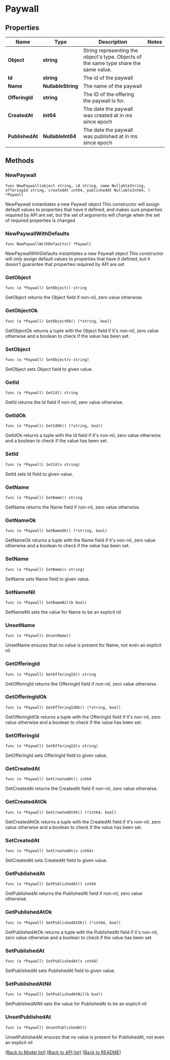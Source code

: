 # Paywall

## Properties

Name | Type | Description | Notes
------------ | ------------- | ------------- | -------------
**Object** | **string** | String representing the object&#39;s type. Objects of the same type share the same value. | 
**Id** | **string** | The id of the paywall | 
**Name** | **NullableString** | The name of the paywall | 
**OfferingId** | **string** | The ID of the offering the paywall is for. | 
**CreatedAt** | **int64** | The date the paywall was created at in ms since epoch | 
**PublishedAt** | **NullableInt64** | The date the paywall was published at in ms since epoch | 

## Methods

### NewPaywall

`func NewPaywall(object string, id string, name NullableString, offeringId string, createdAt int64, publishedAt NullableInt64, ) *Paywall`

NewPaywall instantiates a new Paywall object
This constructor will assign default values to properties that have it defined,
and makes sure properties required by API are set, but the set of arguments
will change when the set of required properties is changed

### NewPaywallWithDefaults

`func NewPaywallWithDefaults() *Paywall`

NewPaywallWithDefaults instantiates a new Paywall object
This constructor will only assign default values to properties that have it defined,
but it doesn't guarantee that properties required by API are set

### GetObject

`func (o *Paywall) GetObject() string`

GetObject returns the Object field if non-nil, zero value otherwise.

### GetObjectOk

`func (o *Paywall) GetObjectOk() (*string, bool)`

GetObjectOk returns a tuple with the Object field if it's non-nil, zero value otherwise
and a boolean to check if the value has been set.

### SetObject

`func (o *Paywall) SetObject(v string)`

SetObject sets Object field to given value.


### GetId

`func (o *Paywall) GetId() string`

GetId returns the Id field if non-nil, zero value otherwise.

### GetIdOk

`func (o *Paywall) GetIdOk() (*string, bool)`

GetIdOk returns a tuple with the Id field if it's non-nil, zero value otherwise
and a boolean to check if the value has been set.

### SetId

`func (o *Paywall) SetId(v string)`

SetId sets Id field to given value.


### GetName

`func (o *Paywall) GetName() string`

GetName returns the Name field if non-nil, zero value otherwise.

### GetNameOk

`func (o *Paywall) GetNameOk() (*string, bool)`

GetNameOk returns a tuple with the Name field if it's non-nil, zero value otherwise
and a boolean to check if the value has been set.

### SetName

`func (o *Paywall) SetName(v string)`

SetName sets Name field to given value.


### SetNameNil

`func (o *Paywall) SetNameNil(b bool)`

 SetNameNil sets the value for Name to be an explicit nil

### UnsetName
`func (o *Paywall) UnsetName()`

UnsetName ensures that no value is present for Name, not even an explicit nil
### GetOfferingId

`func (o *Paywall) GetOfferingId() string`

GetOfferingId returns the OfferingId field if non-nil, zero value otherwise.

### GetOfferingIdOk

`func (o *Paywall) GetOfferingIdOk() (*string, bool)`

GetOfferingIdOk returns a tuple with the OfferingId field if it's non-nil, zero value otherwise
and a boolean to check if the value has been set.

### SetOfferingId

`func (o *Paywall) SetOfferingId(v string)`

SetOfferingId sets OfferingId field to given value.


### GetCreatedAt

`func (o *Paywall) GetCreatedAt() int64`

GetCreatedAt returns the CreatedAt field if non-nil, zero value otherwise.

### GetCreatedAtOk

`func (o *Paywall) GetCreatedAtOk() (*int64, bool)`

GetCreatedAtOk returns a tuple with the CreatedAt field if it's non-nil, zero value otherwise
and a boolean to check if the value has been set.

### SetCreatedAt

`func (o *Paywall) SetCreatedAt(v int64)`

SetCreatedAt sets CreatedAt field to given value.


### GetPublishedAt

`func (o *Paywall) GetPublishedAt() int64`

GetPublishedAt returns the PublishedAt field if non-nil, zero value otherwise.

### GetPublishedAtOk

`func (o *Paywall) GetPublishedAtOk() (*int64, bool)`

GetPublishedAtOk returns a tuple with the PublishedAt field if it's non-nil, zero value otherwise
and a boolean to check if the value has been set.

### SetPublishedAt

`func (o *Paywall) SetPublishedAt(v int64)`

SetPublishedAt sets PublishedAt field to given value.


### SetPublishedAtNil

`func (o *Paywall) SetPublishedAtNil(b bool)`

 SetPublishedAtNil sets the value for PublishedAt to be an explicit nil

### UnsetPublishedAt
`func (o *Paywall) UnsetPublishedAt()`

UnsetPublishedAt ensures that no value is present for PublishedAt, not even an explicit nil

[[Back to Model list]](../README.md#documentation-for-models) [[Back to API list]](../README.md#documentation-for-api-endpoints) [[Back to README]](../README.md)


